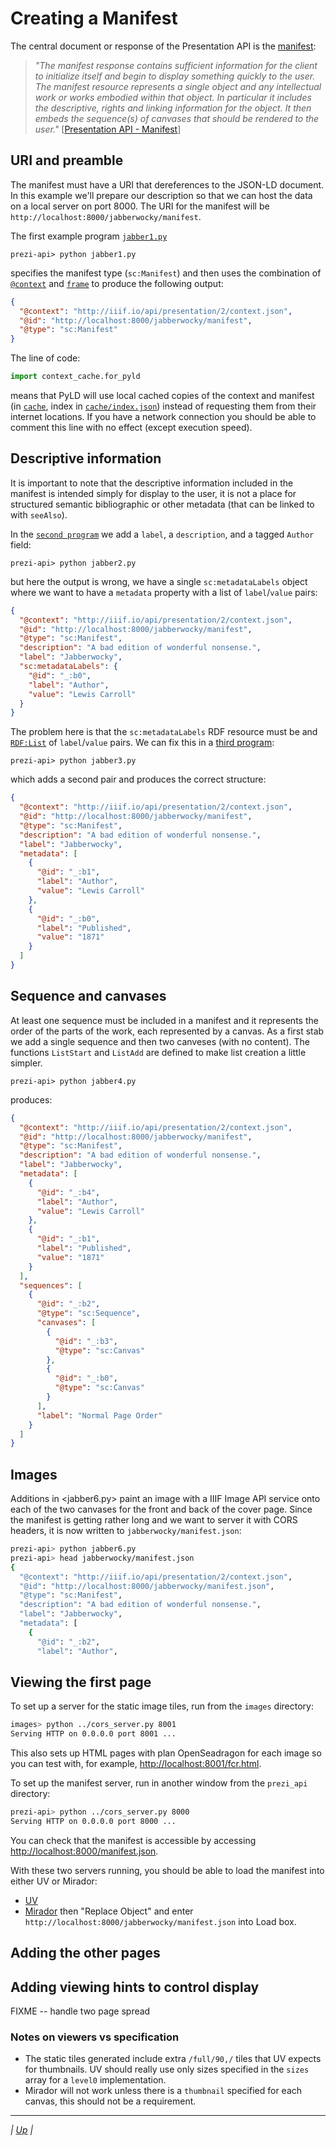# Creating a Manifest

The central document or response of the Presentation API is the [manifest](http://iiif.io/api/presentation/2.1/#manifest):

> _"The manifest response contains sufficient information for the client to initialize itself and begin to display something quickly to the user. The manifest resource represents a single object and any intellectual work or works embodied within that object. In particular it includes the descriptive, rights and linking information for the object. It then embeds the sequence(s) of canvases that should be rendered to the user."_ \[[Presentation API - Manifest](http://iiif.io/api/presentation/2.1/#manifest)]

## URI and preamble

The manifest must have a URI that dereferences to the JSON-LD document. In this example we'll prepare our description so that we can host the data on a local server on port 8000. The URI for the manifest will be `http://localhost:8000/jabberwocky/manifest`.

The first example program [`jabber1.py`](jabber1.py)

``` shell
prezi-api> python jabber1.py
```

specifies the manifest type (`sc:Manifest`) and then uses the combination of [`@context`](http://iiif.io/api/presentation/2/context.json) and [`frame`](http://iiif.io/api/presentation/2/manifest_frame.json) to produce the following output:

``` json
{
  "@context": "http://iiif.io/api/presentation/2/context.json",
  "@id": "http://localhost:8000/jabberwocky/manifest",
  "@type": "sc:Manifest"
}
```

The line of code:

``` python
import context_cache.for_pyld
```

means that PyLD will use local cached copies of the context and manifest (in [`cache`](../cache), index in [`cache/index.json`](../cache/index.json)) instead of requesting them from their internet locations. If you have a network connection you should be able to comment this line with no effect (except execution speed).

## Descriptive information

It is important to note that the descriptive information included in the manifest is intended simply for display to the user, it is not a place for structured semantic bibliographic or other metadata (that can be linked to with `seeAlso`).

In the [`second program`](jabber2.py) we add a `label`, a `description`, and a tagged `Author` field:

``` shell
prezi-api> python jabber2.py
```

but here the output is wrong, we have a single `sc:metadataLabels` object where we want to have a `metadata` property with a list of `label`/`value` pairs:

``` json
{
  "@context": "http://iiif.io/api/presentation/2/context.json",
  "@id": "http://localhost:8000/jabberwocky/manifest",
  "@type": "sc:Manifest",
  "description": "A bad edition of wonderful nonsense.",
  "label": "Jabberwocky",
  "sc:metadataLabels": {
    "@id": "_:b0",
    "label": "Author",
    "value": "Lewis Carroll"
  }
}
```

The problem here is that the `sc:metadataLabels` RDF resource must be and [`RDF:List`](https://www.w3.org/TR/rdf-schema/#ch_list) of `label`/`value` pairs. We can fix this in a [third program](jabber3.py):

``` shell
prezi-api> python jabber3.py
```

which adds a second pair and produces the correct structure:

``` json
{
  "@context": "http://iiif.io/api/presentation/2/context.json",
  "@id": "http://localhost:8000/jabberwocky/manifest",
  "@type": "sc:Manifest",
  "description": "A bad edition of wonderful nonsense.",
  "label": "Jabberwocky",
  "metadata": [
    {
      "@id": "_:b1",
      "label": "Author",
      "value": "Lewis Carroll"
    },
    {
      "@id": "_:b0",
      "label": "Published",
      "value": "1871"
    }
  ]
}
```

## Sequence and canvases

At least one sequence must be included in a manifest and it represents the order of the parts of the work, each represented by a canvas. As a first stab we add a single sequence and then two canveses (with no content). The functions `ListStart` and `ListAdd` are defined to make list creation a little simpler.

``` shell
prezi-api> python jabber4.py
```

produces:

``` json
{
  "@context": "http://iiif.io/api/presentation/2/context.json",
  "@id": "http://localhost:8000/jabberwocky/manifest",
  "@type": "sc:Manifest",
  "description": "A bad edition of wonderful nonsense.",
  "label": "Jabberwocky",
  "metadata": [
    {
      "@id": "_:b4",
      "label": "Author",
      "value": "Lewis Carroll"
    },
    {
      "@id": "_:b1",
      "label": "Published",
      "value": "1871"
    }
  ],
  "sequences": [
    {
      "@id": "_:b2",
      "@type": "sc:Sequence",
      "canvases": [
        {
          "@id": "_:b3",
          "@type": "sc:Canvas"
        },
        {
          "@id": "_:b0",
          "@type": "sc:Canvas"
        }
      ],
      "label": "Normal Page Order"
    }
  ]
}
```

## Images

Additions in <jabber6.py> paint an image with a IIIF Image API service onto each of the two canvases for the front and back of the cover page. Since the manifest is getting rather long and we want to server it with CORS headers, it is now written to `jabberwocky/manifest.json`:

``` bash
prezi-api> python jabber6.py 
prezi-api> head jabberwocky/manifest.json
{
  "@context": "http://iiif.io/api/presentation/2/context.json",
  "@id": "http://localhost:8000/jabberwocky/manifest.json",
  "@type": "sc:Manifest",
  "description": "A bad edition of wonderful nonsense.",
  "label": "Jabberwocky",
  "metadata": [
    {
      "@id": "_:b2",
      "label": "Author",
```

## Viewing the first page

To set up a server for the static image tiles, run from the `images` directory:

``` bash
images> python ../cors_server.py 8001
Serving HTTP on 0.0.0.0 port 8001 ...
```

This also sets up HTML pages with plan OpenSeadragon for each image so you can test with, for example, <http://localhost:8001/fcr.html>.

To set up the manifest server, run in another window from the `prezi_api` directory:

``` bash
prezi-api> python ../cors_server.py 8000
Serving HTTP on 0.0.0.0 port 8000 ...
```

You can check that the manifest is accessible by accessing <http://localhost:8000/manifest.json>.

With these two servers running, you should be able to load the manifest into either UV or Mirador:

  * [UV](http://universalviewer.io/?manifest=http%3A%2F%2Flocalhost%3A8000%2Fjabberwocky%2Fmanifest.json)
  * [Mirador](http://projectmirador.org/demo/) then "Replace Object" and enter `http://localhost:8000/jabberwocky/manifest.json` into Load box.

## Adding the other pages


## Adding viewing hints to control display

FIXME -- handle two page spread

### Notes on viewers vs specification

  * The static tiles generated include extra `/full/90,/` tiles that UV expects for thumbnails. UV should really use only sizes specified in the `sizes` array for a `level0` implementation.
  * Mirador will not work unless there is a `thumbnail` specified for each canvas, this should not be a requirement.

---

_| [Up](README.md) |_
